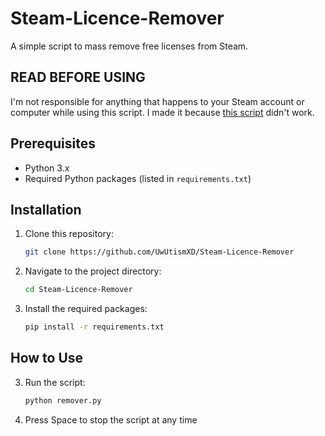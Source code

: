 # Steam-Licence-Remover
A simple script to mass remove free licenses from Steam.

## READ BEFORE USING
I'm not responsible for anything that happens to your Steam account or computer while using this script. I made it because [this script](https://steamcommunity.com/sharedfiles/filedetails/?id=756281375) didn't work.

## Prerequisites
- Python 3.x
- Required Python packages (listed in `requirements.txt`)

## Installation
1. Clone this repository:
    ```sh
    git clone https://github.com/UwUtismXD/Steam-Licence-Remover
    ```
2. Navigate to the project directory:
    ```sh
    cd Steam-Licence-Remover
    ```
3. Install the required packages:
    ```sh
    pip install -r requirements.txt
    ```

## How to Use
3. Run the script:
    ```sh
    python remover.py
    ```
4. Press Space to stop the script at any time